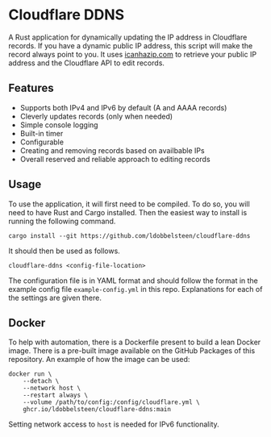 # Cloudflare DDNS

A Rust application for dynamically updating the IP address in Cloudflare records. If you have a dynamic public IP address, this script will make the record always point to you. It uses [icanhazip.com](https://github.com/major/icanhaz) to retrieve your public IP address and the Cloudflare API to edit records.

## Features

- Supports both IPv4 and IPv6 by default (A and AAAA records)
- Cleverly updates records (only when needed)
- Simple console logging
- Built-in timer
- Configurable
- Creating and removing records based on availbable IPs
- Overall reserved and reliable approach to editing records

## Usage

To use the application, it will first need to be compiled. To do so, you will need to have Rust and Cargo installed. Then the easiest way to install is running the following command.

```
cargo install --git https://github.com/ldobbelsteen/cloudflare-ddns
```

It should then be used as follows.

```
cloudflare-ddns <config-file-location>
```

The configuration file is in YAML format and should follow the format in the example config file `example-config.yml` in this repo. Explanations for each of the settings are given there.

## Docker

To help with automation, there is a Dockerfile present to build a lean Docker image. There is a pre-built image available on the GitHub Packages of this repository. An example of how the image can be used:

```
docker run \
    --detach \
    --network host \
    --restart always \
    --volume /path/to/config:/config/cloudflare.yml \
    ghcr.io/ldobbelsteen/cloudflare-ddns:main
```

Setting network access to `host` is needed for IPv6 functionality.

